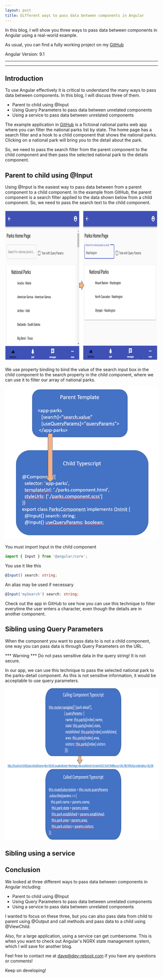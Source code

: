 ```yaml
---
layout: post
title: Different ways to pass data between components in Angular
---
```


In this blog, I will show you three ways to pass data between components in Angular using a real-world example.

As usual, you can find a fully working project on my [GitHub](https://github.com/DaveStaudenmaier/AngularShareData)

Angular Version: 9.1

----
****

## Introduction

To use Angular effectively it is critical to understand the many ways to pass data between components.   In this blog, I will discuss three of them.
- Parent to child using @Input
- Using Query Parameters to pass data between unrelated components
- Using a service to pass data between unrelated components

The example application in [GitHub](https://github.com/DaveStaudenmaier/AngularShareData) is a fictional national parks web app where you can filter the national parks list by state.  The home page has a search filter and a hook to a child component that shows the national parks.  Clicking on a national park will bring you to the detail about the park.  

So, we need to pass the search filter from the parent component to the child component and then pass the selected national park to the details component.

## Parent to child using @Input
Using @Input is the easiest way to pass data between from a parent component to a child component.  In the example from GitHub, the parent component is a search filter applied to the data shown below from a child component.   So, we need to pass the search text to the child component. 

<img src="/images/blog/share-data/search.png" height="500px">

We use property binding to bind the value of the search input box in the child component to the search property in the child component, where we can use it to filter our array of national parks.

<img src="/images/blog/share-data/Input.png" height="500px">

You must import Input in the child component

``` typescript
import { Input } from '@angular/core';
```

You use it like this

``` typescript
@Input() search: string;
```

An alias may be used if necessary

``` typescript
@Input('mySearch') search: string;
```

Check out the app in GitHub to see how you can use this technique to filter everytime the user enters a character, even though the details are in another component.

## Sibling using Query Parameters

When the component you want to pass data to is not a child component, one way you can pass data is through Query Parameters on the URL.  

*** Warning *** Do not pass sensitive data in the query string!  It is not secure.

In our app, we can use this technique to pass the selected national park to the parks-detail component.  As this is not sensitive information, it would be acceptable to use query parameters.  

<img src="/images/blog/share-data/query-params.png" height="500px">

## Sibling using a service

## Conclusion

We looked at three different ways to pass data between components in Angular including:
- Parent to child using @Input
- Using Query Parameters to pass data between unrelated components
- Using a service to pass data between unrelated components

I wanted to focus on these three, but you can also pass data from child to parent using @Output and call methods and pass data to a child using @ViewChild.

Also, for a large application, using a service can get cumbersome.  This is when you want to check out Angular's NGRX state management system, which I will save for another blog.

Feel free to contact me at [dave@dev-reboot.com](mailto:dave@dev-reboot.com) if you have any questions or comments!

Keep on developing!
